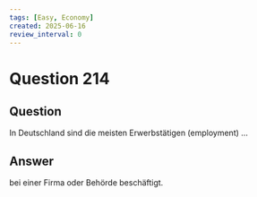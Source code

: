 ```yaml
---
tags: [Easy, Economy]
created: 2025-06-16
review_interval: 0
---
```


# Question 214

## Question

In Deutschland sind die meisten Erwerbstätigen (employment) …

## Answer

bei einer Firma oder Behörde beschäftigt.

